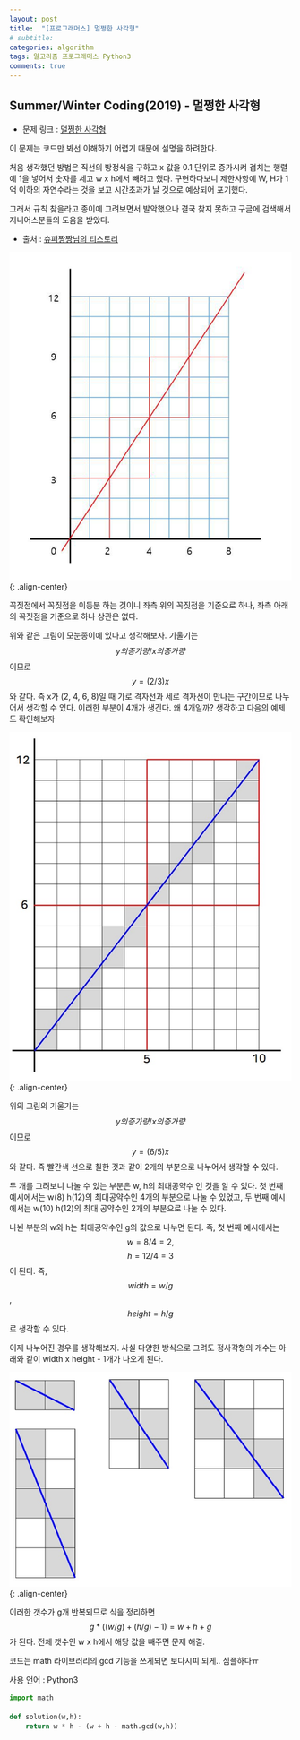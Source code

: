 ```yaml
---
layout: post
title:  "[프로그래머스] 멀쩡한 사각형"
# subtitle: 
categories: algorithm
tags: 알고리즘 프로그래머스 Python3
comments: true
---
```


## Summer/Winter Coding(2019) - 멀쩡한 사각형

* 문제 링크 : [멀쩡한 사각형](https://programmers.co.kr/learn/courses/30/lessons/62048)

이 문제는 코드만 봐선 이해하기 어렵기 때문에 설명을 하려한다.  

처음 생각했던 방법은 직선의 방정식을 구하고 x 값을 0.1 단위로 증가시켜 겹치는 행렬에 1을 넣어서 숫자를 세고 w x h에서 빼려고 했다.
구현하다보니 제한사항에 W, H가 1억 이하의 자연수라는 것을 보고 시간초과가 날 것으로 예상되어 포기했다.  

그래서 규칙 찾을라고 종이에 그려보면서 발악했으나 결국 찾지 못하고 구글에 검색해서 지니어스분들의 도움을 받았다.  

* 출처 : [슈퍼짱짱님의 티스토리](https://leedakyeong.tistory.com/entry/%ED%94%84%EB%A1%9C%EA%B7%B8%EB%9E%98%EB%A8%B8%EC%8A%A4-%EB%A9%80%EC%A9%A1%ED%95%9C-%EC%82%AC%EA%B0%81%ED%98%95-in-python)

![](/assets/img/20200517/1.jpg){: .align-center}  

꼭짓점에서 꼭짓점을 이등분 하는 것이니 좌측 위의 꼭짓점을 기준으로 하나, 좌측 아래의 꼭짓점을 기준으로 하나 상관은 없다.  

위와 같은 그림이 모눈종이에 있다고 생각해보자. 기울기는 $$ y의 증가량 / x의 증가량 $$  이므로 $$ y = (2/3)x $$와 같다. 즉 x가 (2, 4, 6, 8)일 때 가로 격자선과 세로 격자선이 만나는 구간이므로 나누어서 생각할 수 있다. 이러한 부분이 4개가 생긴다. 왜 4개일까? 생각하고 다음의 예제도 확인해보자

![](/assets/img/20200517/2.jpg){: .align-center}

위의 그림의 기울기는 $$ y의 증가량 / x의 증가량 $$ 이므로 $$ y = (6/5)x $$와 같다. 즉 빨간색 선으로 칠한 것과 같이 2개의 부분으로 나누어서 생각할 수 있다.

두 개를 그려보니 나눌 수 있는 부분은 w, h의 최대공약수 인 것을 알 수 있다. 첫 번째 예시에서는 w(8) h(12)의 최대공약수인 4개의 부분으로 나눌 수 있었고, 두 번째 예시에서는 w(10) h(12)의 최대 공약수인 2개의 부분으로 나눌 수 있다.

나뉜 부분의 w와 h는 최대공약수인 g의 값으로 나누면 된다. 즉, 첫 번째 예시에서는 $$ w = 8/4 = 2,   $$ $$ h = 12/4 = 3 $$이 된다. 즉, $$ width = w/g $$, $$ height = h/g $$로 생각할 수 있다.


이제 나누어진 경우를 생각해보자. 사실 다양한 방식으로 그려도 정사각형의 개수는 아래와 같이 width x height - 1개가 나오게 된다.

![](/assets/img/20200517/3.jpg){: .align-center}

이러한 갯수가 g개 반복되므로 식을 정리하면 $$ g * ((w/g) + (h/g) -1) = w + h + g $$가 된다. 전체 갯수인 w x h에서 해당 값을 빼주면 문제 해결.


코드는 math 라이브러리의 gcd 기능을 쓰게되면 보다시피 되게.. 심플하다ㅠ


사용 언어 : Python3

```python
import math

def solution(w,h):
    return w * h - (w + h - math.gcd(w,h))
```